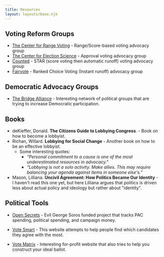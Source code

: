 ```yaml
---
title: Resources
layout: layouts/base.njk
---
```



## Voting Reform Groups

* [The Center for Range Voting](https://www.rangevoting.org) - Range/Score-based voting advocacy group
* [The Center for Election Science](https://electology.org/) - Approval voting advocacy group
* [Counted](https://www.counted.vote/) - STAR (score voting then automatic runoff) voting advocacy group
* [Fairvote](https://www.fairvote.org/) - Ranked Choice Voting (Instant runoff) advocacy group


## Democratic Advocacy Groups
* [The Bridge Alliance](https://www.bridgealliance.us/) - Interesting network of political groups that are trying to increase Democratic participation. 



## Books

* deKieffer, Donald. **The Citizens Guide to Lobbying Congress**. - Book on how to become a lobbyist. 
* Richan, Willard. **Lobbying for Social Change** - Another book on how to be an effective lobbyist. 
  - Some interesting quotes:
    - *"Personal commitment to a cause is one of the most underestimated resources in advocacy."*
    - *"Lobbying is not a solo activity. Make allies. This may require balancing your agenda against items in someone else's."*
* Mason, Lilliana. **Uncivil Agreement: How Politics Became Our Identity** - I haven't read this one yet, but here Lilliana argues that politics is driven less about actual policy and ideology but rather about "identity". 


## Political Tools

* [Open Secrets](https://www.opensecrets.org) - Evil George Soros funded project that tracks PAC spending, political spending, and campaign money.  

* [Vote Smart](https://votesmart.org/) - This website attempts to help people find which candidates they agree with the most. 

* [Vote Matrix](http://www.votematrix.com/) - Interesting for-profit website that also tries to help you construct your ideal ballot. 
